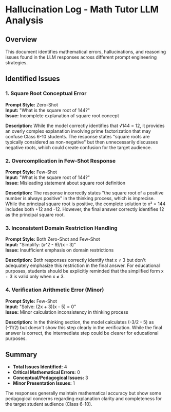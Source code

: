 # Hallucination Log - Math Tutor LLM Analysis

## Overview
This document identifies mathematical errors, hallucinations, and reasoning issues found in the LLM responses across different prompt engineering strategies.

## Identified Issues

### 1. Square Root Conceptual Error
**Prompt Style:** Zero-Shot  
**Input:** "What is the square root of 144?"  
**Issue:** Incomplete explanation of square root concept  

**Description:** While the model correctly identifies that √144 = 12, it provides an overly complex explanation involving prime factorization that may confuse Class 6-10 students. The response states "square roots are typically considered as non-negative" but then unnecessarily discusses negative roots, which could create confusion for the target audience.

### 2. Overcomplication in Few-Shot Response
**Prompt Style:** Few-Shot  
**Input:** "What is the square root of 144?"  
**Issue:** Misleading statement about square root definition  

**Description:** The response incorrectly states "the square root of a positive number is always positive" in the thinking process, which is imprecise. While the principal square root is positive, the complete solution to x² = 144 includes both +12 and -12. However, the final answer correctly identifies 12 as the principal square root.

### 3. Inconsistent Domain Restriction Handling
**Prompt Style:** Both Zero-Shot and Few-Shot  
**Input:** "Simplify: (x^2 - 9)/(x - 3)"  
**Issue:** Insufficient emphasis on domain restrictions  

**Description:** Both responses correctly identify that x ≠ 3 but don't adequately emphasize this restriction in the final answer. For educational purposes, students should be explicitly reminded that the simplified form x + 3 is valid only when x ≠ 3.

### 4. Verification Arithmetic Error (Minor)
**Prompt Style:** Few-Shot  
**Input:** "Solve: (2x + 3)(x - 5) = 0"  
**Issue:** Minor calculation inconsistency in thinking process  

**Description:** In the thinking section, the model calculates (-3/2 - 5) as (-11/2) but doesn't show this step clearly in the verification. While the final answer is correct, the intermediate step could be clearer for educational purposes.

## Summary
- **Total Issues Identified:** 4
- **Critical Mathematical Errors:** 0
- **Conceptual/Pedagogical Issues:** 3
- **Minor Presentation Issues:** 1

The responses generally maintain mathematical accuracy but show some pedagogical concerns regarding explanation clarity and completeness for the target student audience (Class 6-10).
